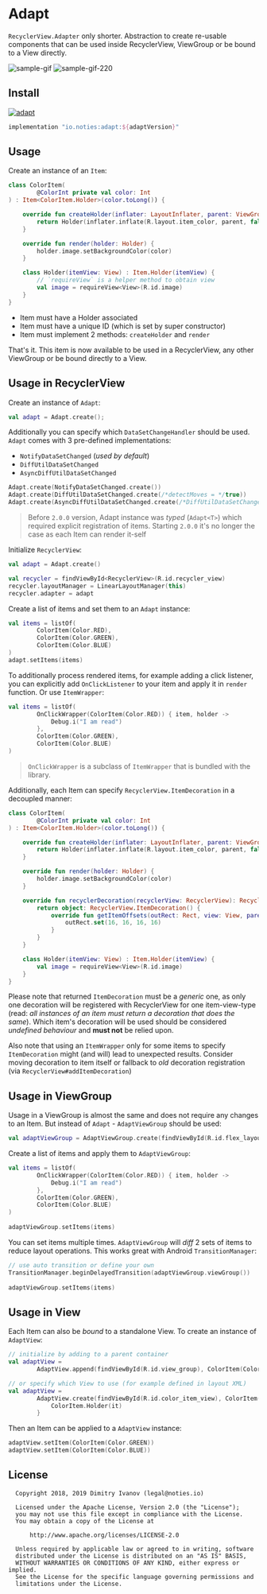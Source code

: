 # Adapt

`RecyclerView.Adapter` only shorter. Abstraction to create re-usable components that can be used inside RecyclerView, ViewGroup or be bound to a View directly. 

![sample-gif](art/sample.gif)
![sample-gif-220](art/sample-220.gif)

## Install

[![adapt](https://img.shields.io/maven-central/v/io.noties/adapt.svg?label=adapt)](http://search.maven.org/#search|ga|1|g%3A%22io.noties%22%20AND%20a%3A%22adapt%22)

```gradle
implementation "io.noties:adapt:${adaptVersion}"
```

## Usage

Create an instance of an `Item`:

```kotlin
class ColorItem(
        @ColorInt private val color: Int
) : Item<ColorItem.Holder>(color.toLong()) {

    override fun createHolder(inflater: LayoutInflater, parent: ViewGroup): Holder {
        return Holder(inflater.inflate(R.layout.item_color, parent, false))
    }

    override fun render(holder: Holder) {
        holder.image.setBackgroundColor(color)
    }

    class Holder(itemView: View) : Item.Holder(itemView) {
        // `requireView` is a helper method to obtain view
        val image = requireView<View>(R.id.image)
    }
}
```

* Item must have a Holder associated
* Item must have a unique ID (which is set by super constructor)
* Item must implement 2 methods: `createHolder` and `render`

That's it. This item is now available to be used in a RecyclerView, any other ViewGroup or be bound directly to a View.

## Usage in RecyclerView

Create an instance of `Adapt`:
```kotlin
val adapt = Adapt.create();
```

Additionally you can specify which `DataSetChangeHandler` should be used. `Adapt` comes with 3 pre-defined implementations:
* `NotifyDataSetChanged` (_used by default_)
* `DiffUtilDataSetChanged`
* `AsyncDiffUtilDataSetChanged`

```kotlin
Adapt.create(NotifyDataSetChanged.create())
Adapt.create(DiffUtilDataSetChanged.create(/*detectMoves = */true))
Adapt.create(AsyncDiffUtilDataSetChanged.create(/*DiffUtilDataSetChanged.create()*/))
```

> Before `2.0.0` version, Adapt instance was _typed_ (`Adapt<T>`) which required explicit registration of items. Starting `2.0.0` it's no longer the case as each Item can render it-self

Initialize `RecyclerView`:

```kotlin
val adapt = Adapt.create()

val recycler = findViewById<RecyclerView>(R.id.recycler_view)
recycler.layoutManager = LinearLayoutManager(this)
recycler.adapter = adapt
```

Create a list of items and set them to an `Adapt` instance:

```kotlin
val items = listOf(
        ColorItem(Color.RED),
        ColorItem(Color.GREEN),
        ColorItem(Color.BLUE)
)
adapt.setItems(items)
```

To additionally process rendered items, for example adding a click listener, you can explicitly add `OnClickListener` to your item and apply it in `render` function. Or use `ItemWrapper`:

```kotlin
val items = listOf(
        OnClickWrapper(ColorItem(Color.RED)) { item, holder ->  
            Debug.i("I am read")
        },
        ColorItem(Color.GREEN),
        ColorItem(Color.BLUE)
)
```

> `OnClickWrapper` is a subclass of `ItemWrapper` that is bundled with the library.

Additionally, each Item can specify `RecyclerView.ItemDecoration` in a decoupled manner:

```kotlin
class ColorItem(
        @ColorInt private val color: Int
) : Item<ColorItem.Holder>(color.toLong()) {

    override fun createHolder(inflater: LayoutInflater, parent: ViewGroup): Holder {
        return Holder(inflater.inflate(R.layout.item_color, parent, false))
    }

    override fun render(holder: Holder) {
        holder.image.setBackgroundColor(color)
    }

    override fun recyclerDecoration(recyclerView: RecyclerView): RecyclerView.ItemDecoration? {
        return object: RecyclerView.ItemDecoration() {
            override fun getItemOffsets(outRect: Rect, view: View, parent: RecyclerView, state: RecyclerView.State) {
                outRect.set(16, 16, 16, 16)
            }
        }
    }

    class Holder(itemView: View) : Item.Holder(itemView) {
        val image = requireView<View>(R.id.image)
    }
}
```

Please note that returned `ItemDecoration` must be a _generic_ one, as only one decoration will be registered with RecyclerView for one item-view-type (read: _all instances of an item must return a decoration that does the same_). Which item's decoration will be used should be considered _undefined behaviour_ and **must not** be relied upon.

Also note that using an `ItemWrapper` only for some items to specify `ItemDecoration` might (and will) lead to unexpected results. Consider moving decoration to item itself or fallback to _old_ decoration registration (via `RecyclerView#addItemDecoration`)


## Usage in ViewGroup

Usage in a ViewGroup is almost the same and does not require any changes to an Item. But instead of `Adapt` - `AdaptViewGroup` should be used:

```kotlin
val adaptViewGroup = AdaptViewGroup.create(findViewById(R.id.flex_layout))
```

Create a list of items and apply them to `AdaptViewGroup`:

```kotlin
val items = listOf(
        OnClickWrapper(ColorItem(Color.RED)) { item, holder ->
            Debug.i("I am read")
        },
        ColorItem(Color.GREEN),
        ColorItem(Color.BLUE)
)
        
adaptViewGroup.setItems(items)
```

You can set items multiple times. `AdaptViewGroup` will _diff_ 2 sets of items to reduce layout operations. This works great with Android `TransitionManager`:

```kotlin
// use auto transition or define your own
TransitionManager.beginDelayedTransition(adaptViewGroup.viewGroup())
        
adaptViewGroup.setItems(items)
```

## Usage in View

Each Item can also be _bound_ to a standalone View. To create an instance of `AdaptView`:

```kotlin
// initialize by adding to a parent container
val adaptView = 
        AdaptView.append(findViewById(R.id.view_group), ColorItem(Color.RED))

// or specify which View to use (for example defined in layout XML)
val adaptView =
        AdaptView.create(findViewById(R.id.color_item_view), ColorItem(Color.RED)) {
            ColorItem.Holder(it)
        }
```

Then an Item can be applied to a `AdaptView` instance:

```kotlin
adaptView.setItem(ColorItem(Color.GREEN))
adaptView.setItem(ColorItem(Color.BLUE))
```

## License

```
  Copyright 2018, 2019 Dimitry Ivanov (legal@noties.io)

  Licensed under the Apache License, Version 2.0 (the "License");
  you may not use this file except in compliance with the License.
  You may obtain a copy of the License at

      http://www.apache.org/licenses/LICENSE-2.0

  Unless required by applicable law or agreed to in writing, software
  distributed under the License is distributed on an "AS IS" BASIS,
  WITHOUT WARRANTIES OR CONDITIONS OF ANY KIND, either express or implied.
  See the License for the specific language governing permissions and
  limitations under the License.
```